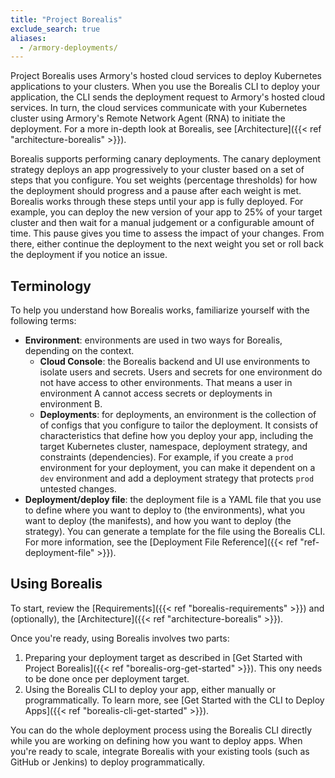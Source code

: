 ```yaml
---
title: "Project Borealis"
exclude_search: true
aliases:
  - /armory-deployments/
---
```


Project Borealis uses Armory's hosted cloud services to deploy Kubernetes applications to your clusters. When you use the Borealis CLI to deploy your application, the CLI sends the deployment request to Armory's hosted cloud services. In turn, the cloud services communicate with your Kubernetes cluster using Armory's Remote Network Agent (RNA) to initiate the deployment. For a more in-depth look at Borealis, see [Architecture]({{< ref "architecture-borealis" >}}).

Borealis supports performing canary deployments. The canary deployment strategy deploys an app progressively to your cluster based on a set of steps that you configure. You set weights (percentage thresholds) for how the deployment should progress and a pause after each weight is met. Borealis works through these steps until your app is fully deployed. For example, you can deploy the new version of your app to 25% of your target cluster and then wait for a manual judgement or a configurable amount of time. This pause gives you time to assess the impact of your changes. From there, either continue the deployment to the next weight you set or roll back the deployment if you notice an issue.

## Terminology

To help you understand how Borealis works, familiarize yourself with the following terms:

- **Environment**: environments are used in two ways for Borealis, depending on the context.
  - **Cloud Console**: the Borealis backend and UI use environments to isolate users and secrets. Users and secrets for one environment do not have access to other environments. That means a user in environment A cannot access secrets or deployments in environment B.
  - **Deployments**: for deployments, an environment is the collection of of configs that you configure to tailor the deployment. It consists of characteristics that define how you deploy your app, including the  target Kubernetes cluster, namespace, deployment strategy, and constraints (dependencies). For example, if you create a `prod` environment for your deployment, you can make it dependent on a `dev` environment and add a deployment strategy that protects `prod` untested changes.
- **Deployment/deploy file**: the deployment file is a YAML file that you use to define where you want to deploy to (the environments), what  you want to deploy (the manifests), and how you want to deploy (the strategy). You can generate a template for the file using the Borealis CLI. For more information, see the [Deployment File Reference]({{< ref "ref-deployment-file" >}}).

## Using Borealis

To start, review the [Requirements]({{< ref "borealis-requirements" >}}) and (optionally), the [Architecture]({{< ref "architecture-borealis" >}}).

Once you're ready, using Borealis involves two parts:

1. Preparing your deployment target as described in [Get Started with Project Borealis]({{< ref "borealis-org-get-started" >}}). This ony needs to be done once per deployment target.
2. Using the Borealis CLI to deploy your app, either manually or programmatically. To learn more, see [Get Started with the CLI to Deploy Apps]({{< ref "borealis-cli-get-started" >}}).

You can do the whole deployment process using the Borealis CLI directly while you are working on defining how you want to deploy apps. When you're ready to scale, integrate Borealis with your existing tools (such as GitHub or Jenkins) to deploy programmatically.

